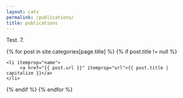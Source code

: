 ```yaml
---
layout: cats
permalink: /publications/
title: publications 
---
```


Test. 7.

<div class="page">
{% for post in site.categories[page.title] %}
{% if post.title != null %}

    <li itemprop="name">
         <a href="{{ post.url }}" itemprop="url">{{ post.title | capitalize }}</a>
    </li>

{% endif %}
{% endfor %}
</div>
